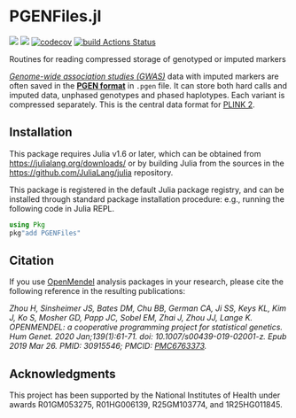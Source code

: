 # PGENFiles.jl
[![](https://img.shields.io/badge/docs-dev-blue.svg)](https://OpenMendel.github.io/PGENFiles.jl/dev)
[![](https://img.shields.io/badge/docs-stable-blue.svg)](https://OpenMendel.github.io/PGENFiles.jl/stable)
[![codecov](https://codecov.io/gh/OpenMendel/PGENFiles.jl/branch/main/graph/badge.svg?token=W28QPREGC7)](https://codecov.io/gh/OpenMendel/PGENFiles.jl)
[![build Actions Status](https://github.com/OpenMendel/PGENFiles.jl/workflows/CI/badge.svg)](https://github.com/OpenMendel/PGENFiles.jl/actions)

Routines for reading compressed storage of genotyped or imputed markers

[*Genome-wide association studies (GWAS)*](https://en.wikipedia.org/wiki/Genome-wide_association_study) data with imputed markers are often saved in the [**PGEN format**](https://www.cog-genomics.org/plink/2.0/input#pgen) in `.pgen` file.
It can store both hard calls and imputed data, unphased genotypes and phased haplotypes. Each variant is compressed separately. This is the central data format for [PLINK 2](https://www.cog-genomics.org/plink/2.0/). 

## Installation

This package requires Julia v1.6 or later, which can be obtained from
https://julialang.org/downloads/ or by building Julia from the sources in the
https://github.com/JuliaLang/julia repository.


This package is registered in the default Julia package registry, and can be installed through standard package installation procedure: e.g., running the following code in Julia REPL.
```julia
using Pkg
pkg"add PGENFiles"
```

## Citation

If you use [OpenMendel](https://openmendel.github.io) analysis packages in your research, please cite the following reference in the resulting publications:

*Zhou H, Sinsheimer JS, Bates DM, Chu BB, German CA, Ji SS, Keys KL, Kim J, Ko S, Mosher GD, Papp JC, Sobel EM, Zhai J, Zhou JJ, Lange K. OPENMENDEL: a cooperative programming project for statistical genetics. Hum Genet. 2020 Jan;139(1):61-71. doi: 10.1007/s00439-019-02001-z. Epub 2019 Mar 26. PMID: 30915546; PMCID: [PMC6763373](https://www.ncbi.nlm.nih.gov/pmc/articles/PMC6763373/).*

## Acknowledgments

This project has been supported by the National Institutes of Health under awards R01GM053275, R01HG006139, R25GM103774, and 1R25HG011845.
